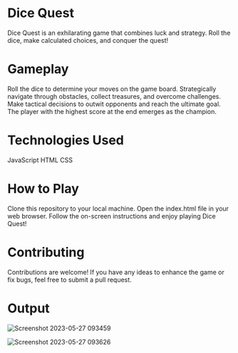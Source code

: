 # Dice Quest
Dice Quest is an exhilarating game that combines luck and strategy. Roll the dice, make calculated choices, and conquer the quest!

# Gameplay
Roll the dice to determine your moves on the game board.
Strategically navigate through obstacles, collect treasures, and overcome challenges.
Make tactical decisions to outwit opponents and reach the ultimate goal.
The player with the highest score at the end emerges as the champion.

# Technologies Used
JavaScript
HTML
CSS

# How to Play
Clone this repository to your local machine.
Open the index.html file in your web browser.
Follow the on-screen instructions and enjoy playing Dice Quest!

# Contributing
Contributions are welcome! If you have any ideas to enhance the game or fix bugs, feel free to submit a pull request.

# Output
![Screenshot 2023-05-27 093459](https://github.com/Amit5028/RollMaster-Challenge/assets/112976076/2c2c3949-74ab-4b95-9974-5b96c6c1e982)

![Screenshot 2023-05-27 093626](https://github.com/Amit5028/RollMaster-Challenge/assets/112976076/5411ee1c-1731-48ac-bae5-5a4a8c9a6fcc)
